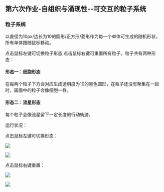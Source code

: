 ## 第六次作业-自组织与涌现性--可交互的粒子系统

### 粒子系统

以直径为10px/边长为10的圆形/正方形/菱形作为每一个单体可生成的随机形状，所有单体跟随鼠标移动。

点击鼠标左键可切换粒子形态,点击鼠标右键可重置所有粒子。粒子共有两种形态：

#### 形态一：细胞形态

在每两个粒子下方会对应生成透明度为10的黑色圆形，在粒子还没有聚集在一起时，画面中的粒子会像细胞一样。

#### 形态二：流星形态

每个粒子会像流星留下一定长度的行动轨迹。

运行状况：

点击鼠标左键可切换形态：

![](https://github.com/alm-adlt/homework/blob/main/image/demo%202021-10-30%2019-24-10%2000_00_24-00_00_38.gif)

![](https://github.com/alm-adlt/homework/blob/main/image/demo%202021-10-30%2019-24-10%2000_00_37-00_00_43.gif)

点击鼠标右键重置：

![](https://github.com/alm-adlt/homework/blob/main/image/demo%202021-10-30%2019-24-10%2000_00_40-00_00_48.gif)

![](https://github.com/alm-adlt/homework/blob/main/image/demo%202021-10-30%2019-24-10%2000_00_54-00_01_10.gif)


